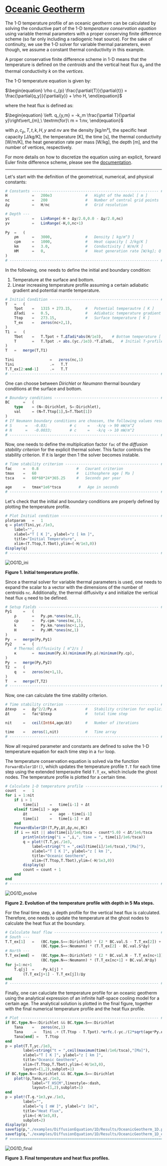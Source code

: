 # [Oceanic Geotherm](https://github.com/GeoSci-FFM/GeoModBox.jl/blob/main/examples/DiffusionEquation/1D/OceanicGeotherm_1D.jl) 

The 1-D temperature profile of an oceanic geotherm can be calculated by solving the conductive part of the 1-D *temperature conservation equation* using variable thermal parameters with a proper conserving finite difference scheme (so far only including a radiogenic heat source). For the sake of continuity, we use the 1-D solver for variable thermal parameters, even though, we assume a constant thermal conductivity in this example.

A proper conservative finite difference scheme in 1-D means that the temperature is defined on the *centroids* and the vertical heat flux $q_y$ and the thermal conductivity $k$ on the *vertices*.

The 1-D temperature equation is given by: 

$\begin{equation}
\rho c_{p} \frac{\partial{T}}{\partial{t}} = \frac{\partial{q_y}}{\partial{y}} + \rho H,
\end{equation}$ 

where the heat flux is defined as:

$\begin{equation}
\left. q_{y,m} = -k_m \frac{\partial T}{\partial y}\right\vert_{m},\ \textrm{for}\ m = 1:nv, 
\end{equation}$

with $\rho, c_{p}, T, t, k, H, y$ and $nv$ are the density [kg/m³], the specific heat capacity [J/kg/K], the temperature [K], the time [s], the thermal conductivity [W/m/K], the heat generation rate per mass [W/kg], the depth [m], and the number of vertices, respectively. 

For more details on how to discretize the equation using an explicit, forward Euler finite difference scheme, please see the [documentation](../DiffOneD.md).

---

Let's start with the definition of the geometrical, numerical, and physical constants: 

```Julia 
# Constants --------------------------------------------------------- #
H           =   200e3               #   Hight of the model [ m ]
nc          =   200                 #   Number of central grid points    
Δy          =   H/nc                #   Grid resolution

# Depth ---
yc          =   LinRange(-H + Δy/2.0,0.0 - Δy/2.0,nc)     
yv          =   LinRange(-H,0,nc+1)
    
Py  =   (
    ρm      =   3000,               #   Density [ kg/m^3 ]
    cpm     =   1000,               #   Heat capacity [ J/kg/K ]
    km      =   3.0,                #   Conductivity [ W/m/K ]
    HM      =   0,                  #   Heat generation rate [W/kg]; Q = ρ*H0
)    
# ------------------------------------------------------------------- #
```

In the following, one needs to define the initial and boundary condition: 

1. Temperature at the surface and bottom.
2. Linear increasing temperature profile assuming a certain adiabatic gradient and potential mantle temperature.


```Julia
# Initial Condition ------------------------------------------------- #
T   =   (
    Tpot    =   1315 + 273.15,      #   Potential temperautre [ K ]
    ΔTadi   =   0.5,                #   Adiabatic temperature gradient [ K/km ]
    Ttop    =   273.15,             #   Surface temperature [ K ]
    T_ex    =   zeros(nc+2,1),    
)
T1  =   (
    Tbot    =   T.Tpot + T.ΔTadi*abs(H/1e3),    # Bottom temperature [ K ]
    T       =   T.Tpot .+ abs.(yc./1e3).*T.ΔTadi,   # Initial T-profile [ K ]
)
T   =   merge(T,T1)
     
Tini                =   zeros(nc,1)
Tini                .=   T.T
T.T_ex[2:end-1]     .=   T.T
# ------------------------------------------------------------------- #
```

One can choose between *Dirichlet* or *Neumann* thermal boundary conditions at the surface and bottom. 

```Julia 
# Boundary conditions ----------------------------------------------- #
BC      =   (
    type    = (N=:Dirichlet, S=:Dirichlet),
    val     = (N=T.Ttop[1],S=T.Tbot[1])
)
# If Neumann boundary conditions are choosen, the following values result in the given heatflux for the given thermal conductivity k. 
# S      =   -0.03;          # c     =   -k/q -> 90 mW/m^2
# N      =   -0.0033;        # c     =   -k/q -> 10 mW/m^2
# ------------------------------------------------------------------- #
```

Now, one needs to define the multiplication factor ```fac``` of the *diffusion stability criterion* for the explicit thermal solver. This factor controls the stability criterion. If it is larger then 1 the solver becomes instable.  

```Julia
# Time stability criterion ------------------------------------------ #
fac     =   0.8                 #   Courant criterion
tmax    =   60                  #   Lithosphere age [ Ma ]
tsca    =   60*60*24*365.25     #   Seconds per year

age     =   tmax*1e6*tsca        #   Age in seconds    
# ------------------------------------------------------------------- #
```

Let's check that the initial and boundary conditions are properly defined by plotting the temperature profile. 

```Julia
# Plot Initial condition -------------------------------------------- #
plotparam   =   1
q = plot(Tini,yc./1e3, 
    label="", 
    xlabel="T [ K ]", ylabel="z [ km ]", 
    title="Initial Temperature",
    xlim=(T.Ttop,T.Tbot),ylim=(-H/1e3,0))
display(q)
# ------------------------------------------------------------------- #
```

![OG1D_ini](../../assets/OG1D_iniT.svg)

**Figure 1. Initial temperature profile.**

Since a thermal solver for variable thermal parameters is used, one needs to expand the scalar to a vector with the dimensions of the number of centroids ```nc```. Additionally, the thermal diffusivity $\kappa$ and initialize the vertical heat flux ```q``` need to be defined. 

```Julia
# Setup Fields ------------------------------------------------------ #
Py1     =   (
    ρ       =   Py.ρm.*ones(nc,1),
    cp      =   Py.cpm.*ones(nc,1),
    k       =   Py.km.*ones(nc+1,1),
    H       =   Py.HM.*ones(nc,1)
)
Py  =   merge(Py,Py1)
Py2     =   (
    # Thermal diffusivity [ m^2/s ] 
    κ       =  maximum(Py.k)/minimum(Py.ρ)/minimum(Py.cp),     
)
Py  =   merge(Py,Py2)
T2  =   (
    q   =   zeros(nc+1,1),
)
T   =   merge(T,T2)
# ------------------------------------------------------------------- #
```

Now, one can calculate the time stability criterion. 


```Julia
# Time stability criterion ------------------------------------------ #
Δtexp   =   Δy^2/2/Py.κ             #   Stability criterion for explicit
Δt      =   fac*Δtexp               #   total time step

nit     =   ceil(Int64,age/Δt)      #   Number of iterations    

time    =   zeros(1,nit)            #   Time array
# ------------------------------------------------------------------- #
```

Now all required parameter and constants are defined to solve the 1-D temperature equation for each time step in a ```for``` loop. 

The temperature conservation equation is solved via the function ```ForwardEuler1D!()```, which updates the temperature profile ```T.T``` for each time step using the extended temperautre field ```T.T_ex```, which include the ghost nodes. The temperature profile is plotted for a certain time.  

```Julia
# Calculate 1-D temperature profile --------------------------------- #
count   =   1
for i = 1:nit
    if i > 1
        time[i]     =   time[i-1] + Δt
    elseif time[i] > age
        Δt          =   age - time[i-1]
        time[i]     =   time[i-1] + Δt
    end
    ForwardEuler1D!(T,Py,Δt,Δy,nc,BC)
    if i == nit || abs(time[i]/1e6/tsca - count*5.0) < Δt/1e6/tsca        
        println(string("i = ",i,", time = ", time[i]/1e6/tsca))        
        q = plot!(T.T,yc./1e3, 
            label=string("t = ",ceil(time[i]/1e6/tsca),"[Ma]"), 
            xlabel="T [ K ]", ylabel="z [ km ]", 
            title="Oceanic Geotherm",
            xlim=(T.Ttop,T.Tbot),ylim=(-H/1e3,0))
        display(q)
        count = count + 1
    end
end
# ------------------------------------------------------------------- #
```

![OG1D_evolve](../../assets/OG1D_evolve.svg)

**Figure 2. Evolution of the temperature profile with depth in 5 Ma steps.**

For the final time step, a depth profile for the vertical heat flux is calculated. Therefore, one needs to update the temperature at the ghost nodes to calculate the heat flux at the boundary. 

```Julia
# Calculate heaf flow ----------------------------------------------- #
# South ---
T.T_ex[1]   =   (BC.type.S==:Dirichlet) * (2 * BC.val.S - T.T_ex[2]) + 
                (BC.type.S==:Neumann) * (T.T_ex[2] - BC.val.S*Δy)
# North ---
T.T_ex[end] =   (BC.type.N==:Dirichlet) * (2 * BC.val.N - T.T_ex[nc+1]) +
                (BC.type.N==:Neumann) * (T.T_ex[nc+1] + BC.val.N*Δy)
for j=1:nc+1
    T.q[j]  =   -Py.k[j] * 
        (T.T_ex[j+1] - T.T_ex[j])/Δy
end
# ------------------------------------------------------------------- #
```

Finally, one can caluclate the temperature profile for an oceanic geotherm using the analytical expression of an infinite half-space cooling model for a certain age. The analytical solution is plotted in the final figure, together with the final numerical temperature profile and the heat flux profile. 

```Julia
# Plot -------------------------------------------------------------- #
if BC.type.N==:Dirichlet && BC.type.S==:Dirichlet
    Tana    =   zeros(nc,1)
    Tana    .=   Tini .+ (T.Ttop - T.Tpot).*erfc.(-yc./(2*sqrt(age*Py.κ)))
    Tana[end] =   T.Ttop
end    
p = plot(T.T,yc./1e3, 
        label=string("t = ",ceil(maximum(time)/1e6/tsca),"[Ma]"), 
        xlabel="T [ K ]", ylabel="z [ km ]",
        title="Oceanic Geotherm",
        xlim=(T.Ttop,T.Tbot),ylim=(-H/1e3,0),
        layout=(1,2),subplot=1)        
if BC.type.N==:Dirichlet && BC.type.S==:Dirichlet
    plot!(p,Tana,yc./1e3, 
            label="T_HSCM",linestyle=:dash,
            layout=(1,2),subplot=1)        
end        
p = plot!(T.q.*1e3,yv./1e3, 
        label="", 
        xlabel="q [ mW ]", ylabel="z [m]", 
        title="Heat Flux",
        ylim=(-H/1e3,0),
        subplot=2)        
display(p)
savefig(p,"./examples/DiffusionEquation/1D/Results/OceanicGeotherm_1D.png")
savefig(q,"./examples/DiffusionEquation/1D/Results/OceanicGeotherm_1D_evolve.png")
# ======================================================================= #
```
![OG1D_final](../../assets/OG1D_final.svg)

**Figure 3. Final temperature and heat flux profiles.**